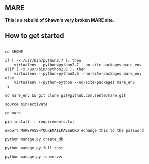 MARE
----------


**This is a rebuild of Shawn's very broken MARE site.**

How to get started
------------------


```

cd $HOME

if [ -x /usr/bin/python2.7 ]; then
    virtualenv --python=python2.7 --no-site-packages mare_env
elif [ -x /usr/bin/python2.6 ]; then
    virtualenv --python=python2.6 --no-site-packages mare_env
else
    virtualenv --python=python --no-site-packages mare_env
fi

cd mare_env && git clone git@github.com:sente/mare.git

source bin/activate

cd mare

pip install -r requirements.txt

export MAREPASS=YOUREMAILPASSWORD #change this to the password

python manage.py create_db

python manage.py full_test

python manage.py runserver

```
